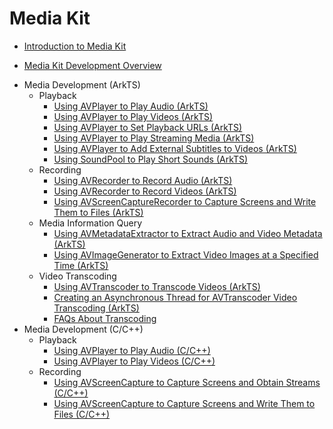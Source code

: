 # Media Kit

- [Introduction to Media Kit](media-kit-intro.md)
<!--Del-->
- [Media Kit Development Overview](media-kit-quick-overview.md)
<!--DelEnd-->
- Media Development (ArkTS)<!--media-kit-dev--arkts-->
  - Playback<!--media-playback-arkts-->
    - [Using AVPlayer to Play Audio (ArkTS)](using-avplayer-for-playback.md)
    - [Using AVPlayer to Play Videos (ArkTS)](video-playback.md)
    - [Using AVPlayer to Set Playback URLs (ArkTS)](playback-url-setting-method.md)
    - [Using AVPlayer to Play Streaming Media (ArkTS)](streaming-media-playback-development-guide.md)
    - [Using AVPlayer to Add External Subtitles to Videos (ArkTS)](video-subtitle.md)
    - [Using SoundPool to Play Short Sounds (ArkTS)](using-soundpool-for-playback.md)
  - Recording<!--media-recording-arkts-->
    - [Using AVRecorder to Record Audio (ArkTS)](using-avrecorder-for-recording.md)
    - [Using AVRecorder to Record Videos (ArkTS)](video-recording.md)
    - [Using AVScreenCaptureRecorder to Capture Screens and Write Them to Files (ArkTS)](using-avscreencapture-ArkTs.md)
  - Media Information Query<!--media-info-arkts-->
    - [Using AVMetadataExtractor to Extract Audio and Video Metadata (ArkTS)](avmetadataextractor.md)
    - [Using AVImageGenerator to Extract Video Images at a Specified Time (ArkTS)](avimagegenerator.md)
  - Video Transcoding<!--media-transcoder-arkts-->
    - [Using AVTranscoder to Transcode Videos (ArkTS)](using-avtranscoder-for-transcodering.md)
    - [Creating an Asynchronous Thread for AVTranscoder Video Transcoding (ArkTS)](avtranscoder-practice.md)
    - [FAQs About Transcoding](avtranscoder-faq.md)
- Media Development (C/C++)<!--media-kit-dev--c-->
  - Playback<!--media-playback-c-->
    - [Using AVPlayer to Play Audio (C/C++)](using-ndk-avplayer-for-playback.md)
    - [Using AVPlayer to Play Videos (C/C++)](using-ndk-avplayer-for-video-playback.md)
  - Recording<!--media-recording-c-->
    - [Using AVScreenCapture to Capture Screens and Obtain Streams (C/C++)](using-avscreencapture-for-buffer.md)
    - [Using AVScreenCapture to Capture Screens and Write Them to Files (C/C++)](using-avscreencapture-for-file.md)
